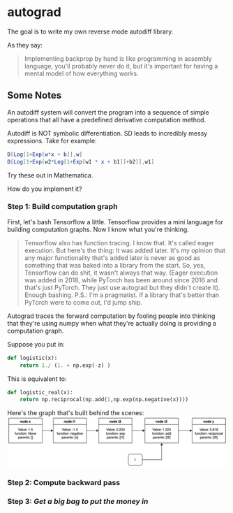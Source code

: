 # autograd
The goal is to write my own reverse mode autodiff library.

As they say:

> Implementing backprop by hand is like programming in assembly language,
> you'll probably never do it, but it's important for having a mental model
> of how everything works.

## Some Notes

An autodiff system will convert the program into a sequence of simple operations that all have a predefined derivative computation method.

Autodiff is NOT symbolic differentiation. SD leads to incredibly messy expressions. Take for example:

```mathematica
D[Log[1+Exp[w*x + b]],w]
D[Log[1+Exp[w2*Log[1+Exp[w1 * x + b1]]+b2]],w1]
```
Try these out in Mathematica. 

How do you implement it?

### Step 1: Build computation graph
First, let's bash Tensorflow a little. Tensorflow provides a mini language for building computation graphs. Now I know what you're thinking. 
>Tensorflow also has function tracing.
I know that. It's called eager execution. But here's the thing: It was added later. It's my opinion that any major functionality that's added later is never as good as something that was baked into a library from the start. So, yes, Tensorflow can do shit, it wasn't always that way. (Eager execution was added in 2018, while PyTorch has been around since 2016 and that's just PyTorch. They just use autograd but they didn't create it). Enough bashing.
> P.S.: I'm a pragmatist. If a library that's better than PyTorch were to come out, I'd jump ship.

Autograd traces the forward computation by fooling people into thinking that they're using numpy when what they're actually doing is providing a computation graph.

Suppose you put in:

```python
def logistic(x):
	return 1./ (1. + np.exp(-z) )
```

This is equivalent to:
```python
def logistic_real(x):
	return np.reciprocal(np.add(1,np.exp(np.negative(x))))
```
Here's the graph that's built behind the scenes:
![Comp Graph](/images/comp_graph.png)


### Step 2: Compute backward pass

### Step 3: *Get a big bag to put the money in*

